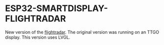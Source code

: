# ESP32-SMARTDISPLAY-FLIGHTRADAR

New version of the [flightradar](https://github.com/rzeldent/esp32-flightradar24-ttgo).
The original version was running on an TTGO display. This version uses LVGL.
